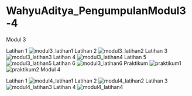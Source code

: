 # WahyuAditya_PengumpulanModul3-4

Modul 3

Latihan 1
![modul3_latihan1](https://user-images.githubusercontent.com/41880161/53216621-ca0f5c80-3687-11e9-9feb-4aa3a746f980.JPG)
Latihan 2
![modul3_latihan2](https://user-images.githubusercontent.com/41880161/53216622-caa7f300-3687-11e9-9b4e-e1773b342a95.JPG)
Latihan 3
![modul3_latihan3](https://user-images.githubusercontent.com/41880161/53216624-caa7f300-3687-11e9-824d-1b6a3ca6b73c.JPG)
Latihan 4
![modul3_latihan4](https://user-images.githubusercontent.com/41880161/53216625-cb408980-3687-11e9-8e50-447c736d526e.JPG)
Latihan 5
![modul3_latihan5](https://user-images.githubusercontent.com/41880161/53216626-cb408980-3687-11e9-99fa-f1a38370015c.JPG)
Latihan 6
![modul3_latihan6](https://user-images.githubusercontent.com/41880161/53216627-cbd92000-3687-11e9-9386-fe7b7809f089.JPG)
Praktikum
![praktikum1](https://user-images.githubusercontent.com/41880161/53216632-cda2e380-3687-11e9-9534-735bf9b2755d.JPG)
![praktikum2](https://user-images.githubusercontent.com/41880161/53216634-cda2e380-3687-11e9-8a40-5e807c2e0034.JPG)
Modul 4 

Latihan 1
![modul4_latihan1](https://user-images.githubusercontent.com/41880161/53216628-cc71b680-3687-11e9-9b46-6630f0a3773f.JPG)
Latihan 2
![modul4_latihan2](https://user-images.githubusercontent.com/41880161/53216629-cc71b680-3687-11e9-820d-107e7420a415.JPG)
Latihan 3
![modul4_latihan3](https://user-images.githubusercontent.com/41880161/53216630-cd0a4d00-3687-11e9-844e-25d4638990e3.JPG)
Latihan 4
![modul4_latihan4](https://user-images.githubusercontent.com/41880161/53216631-cd0a4d00-3687-11e9-8ab5-c0130c445f16.JPG)
